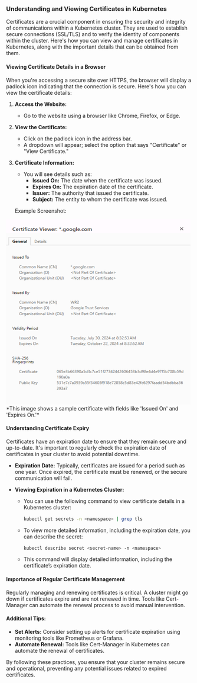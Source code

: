 ### Understanding and Viewing Certificates in Kubernetes

Certificates are a crucial component in ensuring the security and integrity of communications within a Kubernetes cluster. They are used to establish secure connections (SSL/TLS) and to verify the identity of components within the cluster. Here's how you can view and manage certificates in Kubernetes, along with the important details that can be obtained from them.

#### Viewing Certificate Details in a Browser

When you're accessing a secure site over HTTPS, the browser will display a padlock icon indicating that the connection is secure. Here's how you can view the certificate details:

1. **Access the Website:**
   - Go to the website using a browser like Chrome, Firefox, or Edge.

2. **View the Certificate:**
   - Click on the padlock icon in the address bar.
   - A dropdown will appear; select the option that says "Certificate" or "View Certificate."

3. **Certificate Information:**
   - You will see details such as:
     - **Issued On:** The date when the certificate was issued.
     - **Expires On:** The expiration date of the certificate.
     - **Issuer:** The authority that issued the certificate.
     - **Subject:** The entity to whom the certificate was issued.

   Example Screenshot:
   <div style="text-align: center;">
  <img src="../../pics/certificate-details.png" alt="Certificate Details" style="width: 500px; height: 500px;">
</div>
   *This image shows a sample certificate with fields like 'Issued On' and 'Expires On.'*

#### Understanding Certificate Expiry

Certificates have an expiration date to ensure that they remain secure and up-to-date. It's important to regularly check the expiration date of certificates in your cluster to avoid potential downtime.

- **Expiration Date:** Typically, certificates are issued for a period such as one year. Once expired, the certificate must be renewed, or the secure communication will fail.

- **Viewing Expiration in a Kubernetes Cluster:**
   - You can use the following command to view certificate details in a Kubernetes cluster:
     ```bash
     kubectl get secrets -n <namespace> | grep tls
     ```
   - To view more detailed information, including the expiration date, you can describe the secret:
     ```bash
     kubectl describe secret <secret-name> -n <namespace>
     ```
   - This command will display detailed information, including the certificate’s expiration date.

#### Importance of Regular Certificate Management

Regularly managing and renewing certificates is critical. A cluster might go down if certificates expire and are not renewed in time. Tools like Cert-Manager can automate the renewal process to avoid manual intervention.

#### Additional Tips:

- **Set Alerts:** Consider setting up alerts for certificate expiration using monitoring tools like Prometheus or Grafana.
- **Automate Renewal:** Tools like Cert-Manager in Kubernetes can automate the renewal of certificates.

By following these practices, you ensure that your cluster remains secure and operational, preventing any potential issues related to expired certificates.
